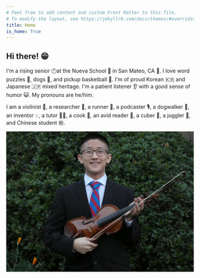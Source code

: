 ```yaml
---
# Feel free to add content and custom Front Matter to this file.
# To modify the layout, see https://jekyllrb.com/docs/themes/#overriding-theme-defaults
title: Home
is_home: True
---
```

## Hi there! 😁
I'm a rising senior 🕛at the Nueva School 🌊 in San Mateo, CA 🧸. I love word puzzles 📰, dogs 🐶, and pickup basketball 🏀. I'm of proud Korean 🇰🇷 and Japanese 🇯🇵 mixed heritage. I'm a patient listener 👂 with a good sense of humor 😺. My pronouns are he/him.

I am a violinist 🎻, a researcher 🔬, a runner 🏃, a podcaster 🎙️, a dogwalker 🦮, an inventor 💡, a tutor 👨‍🏫, a cook 🍳, an avid reader 📖, a cuber 🧊, a juggler 🤹, and Chinese student ㊗️.

![alt text](img/violin_tie.jpg)
